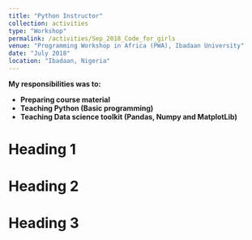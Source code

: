 ```yaml
---
title: "Python Instructor"
collection: activities
type: "Workshop"
permalink: /activities/Sep_2018_Code_for_girls
venue: "Programming Workshop in Africa (PWA), Ibadaan University"
date: "July 2018"
location: "Ibadaan, Nigeria"
---
```


<b>My responsibilities was to:<b> <br />
* Preparing course material
* Teaching Python (Basic programming)
* Teaching Data science toolkit (Pandas, Numpy and MatplotLib)


Heading 1
======

Heading 2
======

Heading 3
======
